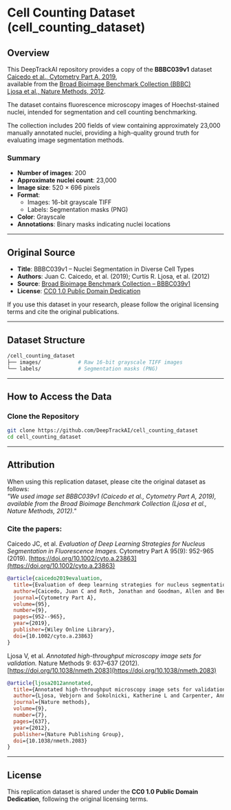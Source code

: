# Cell Counting Dataset (cell_counting_dataset)

## Overview

This DeepTrackAI repository provides a copy of the **BBBC039v1** dataset  
[Caicedo et al., Cytometry Part A, 2019](https://doi.org/10.1002/cyto.a.23863),  
available from the [Broad Bioimage Benchmark Collection (BBBC)](https://bbbc.broadinstitute.org/BBBC039/)  
[Ljosa et al., Nature Methods, 2012](https://doi.org/10.1038/nmeth.2083).

The dataset contains fluorescence microscopy images of Hoechst-stained nuclei, intended for segmentation and cell counting benchmarking.

The collection includes 200 fields of view containing approximately 23,000 manually annotated nuclei, providing a high-quality ground truth for evaluating image segmentation methods.

### Summary

- **Number of images**: 200  
- **Approximate nuclei count**: 23,000  
- **Image size**: 520 × 696 pixels  
- **Format**:  
  - Images: 16-bit grayscale TIFF  
  - Labels: Segmentation masks (PNG)  
- **Color**: Grayscale  
- **Annotations**: Binary masks indicating nuclei locations

---

## Original Source

- **Title**: BBBC039v1 – Nuclei Segmentation in Diverse Cell Types  
- **Authors**: Juan C. Caicedo, et al. (2019); Curtis R. Ljosa, et al. (2012)  
- **Source**: [Broad Bioimage Benchmark Collection – BBBC039v1](https://bbbc.broadinstitute.org/BBBC039/)  
- **License**: [CC0 1.0 Public Domain Dedication](https://creativecommons.org/publicdomain/zero/1.0/)

If you use this dataset in your research, please follow the original licensing terms and cite the original publications.

---

## Dataset Structure

```bash
/cell_counting_dataset
├── images/            # Raw 16-bit grayscale TIFF images
└── labels/            # Segmentation masks (PNG)
```

---

## How to Access the Data

### Clone the Repository
```bash
git clone https://github.com/DeepTrackAI/cell_counting_dataset
cd cell_counting_dataset
```

---

## Attribution

When using this replication dataset, please cite the original dataset as follows:  
*"We used image set BBBC039v1 (Caicedo et al., Cytometry Part A, 2019), available from the Broad Bioimage Benchmark Collection (Ljosa et al., Nature Methods, 2012)."*

### Cite the papers:
Caicedo JC, et al. *Evaluation of Deep Learning Strategies for Nucleus Segmentation in Fluorescence Images.* Cytometry Part A 95(9): 952-965 (2019). [https://doi.org/10.1002/cyto.a.23863](https://doi.org/10.1002/cyto.a.23863)  

```bibtex
@article{caicedo2019evaluation,
  title={Evaluation of deep learning strategies for nucleus segmentation in fluorescence images},
  author={Caicedo, Juan C and Roth, Jonathan and Goodman, Allen and Becker, Tim and Karhohs, Kyle W and Broisin, Matthieu and Molnar, Csaba and McQuin, Claire and Singh, Shantanu and Theis, Fabian J and others},
  journal={Cytometry Part A},
  volume={95},
  number={9},
  pages={952--965},
  year={2019},
  publisher={Wiley Online Library},
  doi={10.1002/cyto.a.23863}
}
```

Ljosa V, et al. *Annotated high-throughput microscopy image sets for validation.* Nature Methods 9: 637–637 (2012). [https://doi.org/10.1038/nmeth.2083](https://doi.org/10.1038/nmeth.2083)  

```bibtex
@article{ljosa2012annotated,
  title={Annotated high-throughput microscopy image sets for validation},
  author={Ljosa, Vebjorn and Sokolnicki, Katherine L and Carpenter, Anne E},
  journal={Nature methods},
  volume={9},
  number={7},
  pages={637},
  year={2012},
  publisher={Nature Publishing Group},
  doi={10.1038/nmeth.2083}
}
```

---

## License

This replication dataset is shared under the **CC0 1.0 Public Domain Dedication**, following the original licensing terms.
